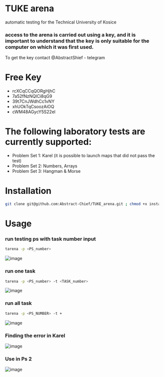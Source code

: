 # TUKE arena
automatic testing for the Technical University of Kosice
### access to the arena is carried out using a key, and it is important to understand that the key is only suitable for the computer on which it was first used.
To get the key contact @AbstractShief - telegram
# Free Key
- rcXCqCCqQORgHjhC
- 7a52fNzNQlCi8qG9
- 39t7CnJWdhCc1vNY
- xhUOkTqCsoozAiOQ
- cWM48AGycY5S22el
# The following laboratory tests are currently supported:
- Problem Set 1: Karel (it is possible to launch maps that did not pass the test)
- Problem Set 2: Numbers, Arrays
- Problem Set 3: Hangman & Morse
# Installation
```bash
git clone git@github.com:Abstract-Chief/TUKE_arena.git ; chmod +x install.sh ; ./install.sh
```
# Usage
### run testing ps with task number input
```bash
tarena -p <PS_number> 

```
![image](https://github.com/user-attachments/assets/e9ff7104-dd14-4a1d-9128-f7a78c69935f)


### run one task
```bash
tarena -p <PS_number> -t <TASK_number> 
```
![image](https://github.com/user-attachments/assets/06845698-7194-48c1-aa0d-6d6981cd7a65)

### run all task
```bash
tarena -p <PS_NUMBER> -t + 
```
![image](https://github.com/user-attachments/assets/2d846fbc-1f7b-46aa-a804-112f3b925860)


### Finding the error in Karel

![image](https://github.com/user-attachments/assets/03950c3a-318c-4765-ae57-28e921293b95)

### Use in Ps 2

![image](https://github.com/user-attachments/assets/5bd14667-a0c7-473c-9455-47c6bc12cda8)




